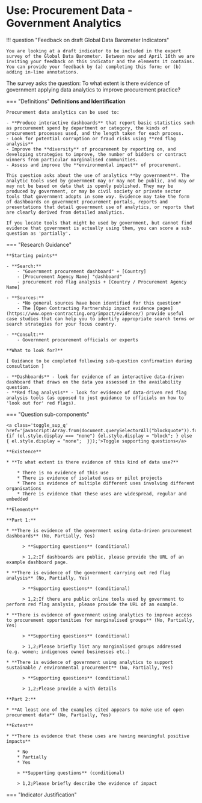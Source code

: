 # Use: Procurement Data - Government Analytics


!!! question "Feedback on draft Global Data Barometer Indicators"

    You are looking at a draft indicator to be included in the expert survey of the Global Data Barometer. Between now and April 16th we are inviting your feedback on this indicator and the elements it contains. 
    You can provide your feedback by (a) completing this form; or (b) adding in-line annotations.
The survey asks the question: To what extent is there evidence of government applying data analytics to improve procurement practice?



=== "Definitions" **Definitions and Identification**

    Procurement data analytics can be used to:

    - **Produce interactive dashboards** that report basic statistics such as procurement spend by department or category, the kinds of procurement processes used, and the length taken for each process.
    - Look for potential corruption or fraud risks using **red flag analysis**
    - Improve the **diversity** of procurement by reporting on, and developing strategies to improve, the number of bidders or contract winners from particular marginalised communities.
    - Assess and improve the **environmental impact** of procurement.

    This question asks about the use of analytics **by government**. The analytic tools used by government may or may not be public, and may or may not be based on data that is openly published. They may be produced by government, or may be civil society or private sector tools that government adopts in some way. Evidence may take the form of dashboards on government procurement portals, reports and presentations that detail government use of analytics, or reports that are clearly derived from detailed analytics.

    If you locate tools that might be used by government, but cannot find evidence that government is actually using them, you can score a sub-question as 'partially'.

=== "Research Guidance"

    **Starting points**

    - **Search:**
        - "Government procurement dashboard" + [Country]
        - [Procurement Agency Name] "dashboard"
        - procurement red flag analysis + [Country / Procurement Agency Name]

    - **Sources:**
        - *No general sources have been identified for this question*
        - The [Open Contracting Partnership impact evidence pages](https://www.open-contracting.org/impact/evidence/) provide useful case studies that can help you to identify appropriate search terms or search strategies for your focus country.

    - **Consult:**
        - Government procurement officials or experts

    **What to look for?**

    [ Guidance to be completed following sub-question confirmation during consultation ]

    - **Dashboards** - look for evidence of an interactive data-driven dashboard that draws on the data you assessed in the availability question.
    - **Red flag analysis** - look for evidence of data-driven red flag analysis tools (as opposed to just guidance to officials on how to 'look out for' red flags).

=== "Question sub-components"

    <a class='toggle_sup_q' href='javascript:Array.from(document.querySelectorAll("blockquote")).forEach(function(el) {if (el.style.display === "none") {el.style.display = "block"; } else { el.style.display = "none";  }});'>Toggle supporting questions</a>
    
    **Existence**

    * **To what extent is there evidence of this kind of data use?**

        * There is no evidence of this use
        * There is evidence of isolated uses or pilot projects
        * There is evidence of multiple different uses involving different organisations
        * There is evidence that these uses are widespread, regular and embedded

    **Elements**

    **Part 1:**

    * **There is evidence of the government using data-driven procurement dashboards** (No, Partially, Yes)
      
          > **Supporting questions** (conditional)
          
          > 1,2;If dashboards are public, please provide the URL of an example dashboard page.

    * **There is evidence of the government carrying out red flag analysis** (No, Partially, Yes)
      
          > **Supporting questions** (conditional)
          
          > 1,2;If there are public online tools used by government to perform red flag analysis, please provide the URL of an example.

    * **There is evidence of government using analytics to improve access to procurement opportunities for marginalised groups** (No, Partially, Yes)
      
          > **Supporting questions** (conditional)
          
          > 1,2;Please briefly list any marginalised groups addressed (e.g. women; indigenous owned businesses etc.)

    * **There is evidence of government using analytics to support sustainable / environmental procurement** (No, Partially, Yes)
      
          > **Supporting questions** (conditional)
          
          > 1,2;Please provide a with details

    **Part 2:**

    * **At least one of the examples cited appears to make use of open procurement data** (No, Partially, Yes)

    **Extent**

    * **There is evidence that these uses are having meaningful positive impacts**

        * No
        * Partially
        * Yes

        > **Supporting questions** (conditional)

        > 1,2;Please briefly describe the evidence of impact


=== "Indicator Justification"


     